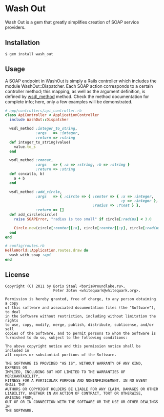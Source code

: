 Wash Out
========

Wash Out is a gem that greatly simplifies creation of SOAP service providers.

Installation
------------

    $ gem install wash_out

Usage
-----

A SOAP endpoint in WashOut is simply a Rails controller which includes the module WashOut::Dispatcher. Each SOAP
action corresponds to a certain controller method; this mapping, as well as the argument definition, is defined
by [wsdl_method][] method. Check the method documentation for complete info; here,
only a few examples will be demonstrated.

  [wsdl_method]: #

```ruby
# app/controllers/api_controller.rb
class ApiController < ApplicationController
  include WashOut::Dispatcher

  wsdl_method :integer_to_string,
              :args   => :integer,
              :return => :string
  def integer_to_string(value)
    value.to_s
  end

  wsdl_method :concat,
              :args   => { :a => :string, :b => :string }
              :return => :string
  def concat(a, b)
    a + b
  end

  wsdl_method :add_circle,
              :args   => { :circle => { :center => { :x => :integer,
                                                     :y => :integer },
                                        :radius => :float } },
              :return => []
  def add_circle(circle)
    raise SOAPError, "radius is too small" if circle[:radius] < 3.0

    Circle.new(circle[:center][:x], circle[:center][:y], circle[:radius])
  end
end
```

```ruby
# config/routes.rb
HelloWorld::Application.routes.draw do
  wash_with_soap :api
end
```

License
-------

    Copyright (C) 2011 by Boris Staal <boris@roundlake.ru>,
                          Peter Zotov <whitequark@whitequark.org>.

    Permission is hereby granted, free of charge, to any person obtaining a copy
    of this software and associated documentation files (the "Software"), to deal
    in the Software without restriction, including without limitation the rights
    to use, copy, modify, merge, publish, distribute, sublicense, and/or sell
    copies of the Software, and to permit persons to whom the Software is
    furnished to do so, subject to the following conditions:

    The above copyright notice and this permission notice shall be included in
    all copies or substantial portions of the Software.

    THE SOFTWARE IS PROVIDED "AS IS", WITHOUT WARRANTY OF ANY KIND, EXPRESS OR
    IMPLIED, INCLUDING BUT NOT LIMITED TO THE WARRANTIES OF MERCHANTABILITY,
    FITNESS FOR A PARTICULAR PURPOSE AND NONINFRINGEMENT. IN NO EVENT SHALL THE
    AUTHORS OR COPYRIGHT HOLDERS BE LIABLE FOR ANY CLAIM, DAMAGES OR OTHER
    LIABILITY, WHETHER IN AN ACTION OF CONTRACT, TORT OR OTHERWISE, ARISING FROM,
    OUT OF OR IN CONNECTION WITH THE SOFTWARE OR THE USE OR OTHER DEALINGS IN
    THE SOFTWARE.
